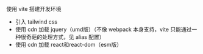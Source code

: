 使用 vite 搭建开发环境

- 引入 tailwind css
- 使用 cdn 加载 jquery（umd版）（不像 webpack 本身支持，vite 只能通过一种很奇葩的处理方式，见 alias 配置）
- 使用 cdn 加载 react和react-dom（esm版）
